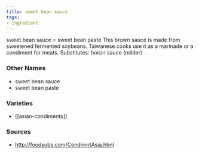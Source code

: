 ```yaml
---
title: sweet bean sauce
tags:
- ingredient
---
```

sweet bean sauce = sweet bean paste This brown sauce is made from sweetened fermented soybeans. Taiwanese cooks use it as a marinade or a condiment for meats. Substitutes: hoisin sauce (milder)

### Other Names

* sweet bean sauce
* sweet bean paste

### Varieties

* [[asian-condiments]]

### Sources
* http://foodsubs.com/CondimntAsia.html
